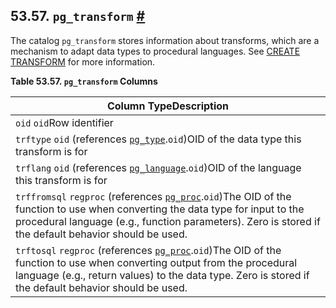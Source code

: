 ## 53.57. `pg_transform` [#](#CATALOG-PG-TRANSFORM)

The catalog `pg_transform` stores information about transforms, which are a mechanism to adapt data types to procedural languages. See [CREATE TRANSFORM](sql-createtransform.html "CREATE TRANSFORM") for more information.

**Table 53.57. `pg_transform` Columns**

| Column TypeDescription                                                                                                                                                                                                                                                            |
| --------------------------------------------------------------------------------------------------------------------------------------------------------------------------------------------------------------------------------------------------------------------------------- |
| `oid` `oid`Row identifier                                                                                                                                                                                                                                                         |
| `trftype` `oid` (references [`pg_type`](catalog-pg-type.html "53.64. pg_type").`oid`)OID of the data type this transform is for                                                                                                                                                   |
| `trflang` `oid` (references [`pg_language`](catalog-pg-language.html "53.29. pg_language").`oid`)OID of the language this transform is for                                                                                                                                        |
| `trffromsql` `regproc` (references [`pg_proc`](catalog-pg-proc.html "53.39. pg_proc").`oid`)The OID of the function to use when converting the data type for input to the procedural language (e.g., function parameters). Zero is stored if the default behavior should be used. |
| `trftosql` `regproc` (references [`pg_proc`](catalog-pg-proc.html "53.39. pg_proc").`oid`)The OID of the function to use when converting output from the procedural language (e.g., return values) to the data type. Zero is stored if the default behavior should be used.       |